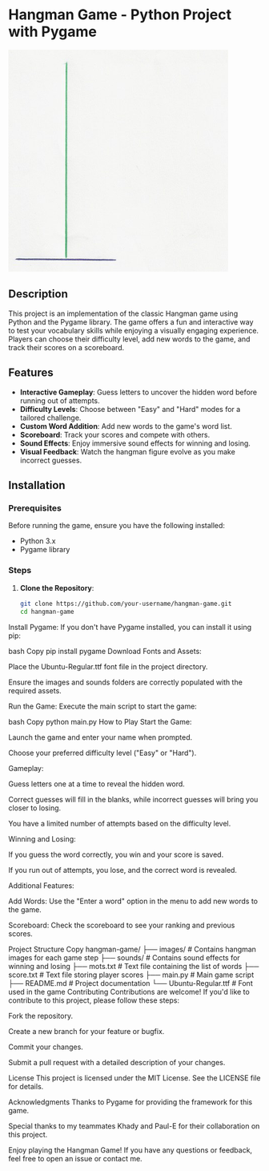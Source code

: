 # Hangman Game - Python Project with Pygame

![Hangman Game](images/p2.png) <!-- Replace with a representative image of your game -->

## Description

This project is an implementation of the classic Hangman game using Python and the Pygame library. The game offers a fun and interactive way to test your vocabulary skills while enjoying a visually engaging experience. Players can choose their difficulty level, add new words to the game, and track their scores on a scoreboard.

## Features

- **Interactive Gameplay**: Guess letters to uncover the hidden word before running out of attempts.
- **Difficulty Levels**: Choose between "Easy" and "Hard" modes for a tailored challenge.
- **Custom Word Addition**: Add new words to the game's word list.
- **Scoreboard**: Track your scores and compete with others.
- **Sound Effects**: Enjoy immersive sound effects for winning and losing.
- **Visual Feedback**: Watch the hangman figure evolve as you make incorrect guesses.

## Installation

### Prerequisites

Before running the game, ensure you have the following installed:

- Python 3.x
- Pygame library

### Steps

1. **Clone the Repository**:
   ```bash
   git clone https://github.com/your-username/hangman-game.git
   cd hangman-game
Install Pygame:
If you don't have Pygame installed, you can install it using pip:

bash
Copy
pip install pygame
Download Fonts and Assets:

Place the Ubuntu-Regular.ttf font file in the project directory.

Ensure the images and sounds folders are correctly populated with the required assets.

Run the Game:
Execute the main script to start the game:

bash
Copy
python main.py
How to Play
Start the Game:

Launch the game and enter your name when prompted.

Choose your preferred difficulty level ("Easy" or "Hard").

Gameplay:

Guess letters one at a time to reveal the hidden word.

Correct guesses will fill in the blanks, while incorrect guesses will bring you closer to losing.

You have a limited number of attempts based on the difficulty level.

Winning and Losing:

If you guess the word correctly, you win and your score is saved.

If you run out of attempts, you lose, and the correct word is revealed.

Additional Features:

Add Words: Use the "Enter a word" option in the menu to add new words to the game.

Scoreboard: Check the scoreboard to see your ranking and previous scores.

Project Structure
Copy
hangman-game/
├── images/                # Contains hangman images for each game step
├── sounds/                # Contains sound effects for winning and losing
├── mots.txt               # Text file containing the list of words
├── score.txt              # Text file storing player scores
├── main.py                # Main game script
├── README.md              # Project documentation
└── Ubuntu-Regular.ttf     # Font used in the game
Contributing
Contributions are welcome! If you'd like to contribute to this project, please follow these steps:

Fork the repository.

Create a new branch for your feature or bugfix.

Commit your changes.

Submit a pull request with a detailed description of your changes.

License
This project is licensed under the MIT License. See the LICENSE file for details.

Acknowledgments
Thanks to Pygame for providing the framework for this game.

Special thanks to my teammates Khady and Paul-E for their collaboration on this project.

Enjoy playing the Hangman Game! If you have any questions or feedback, feel free to open an issue or contact me.
